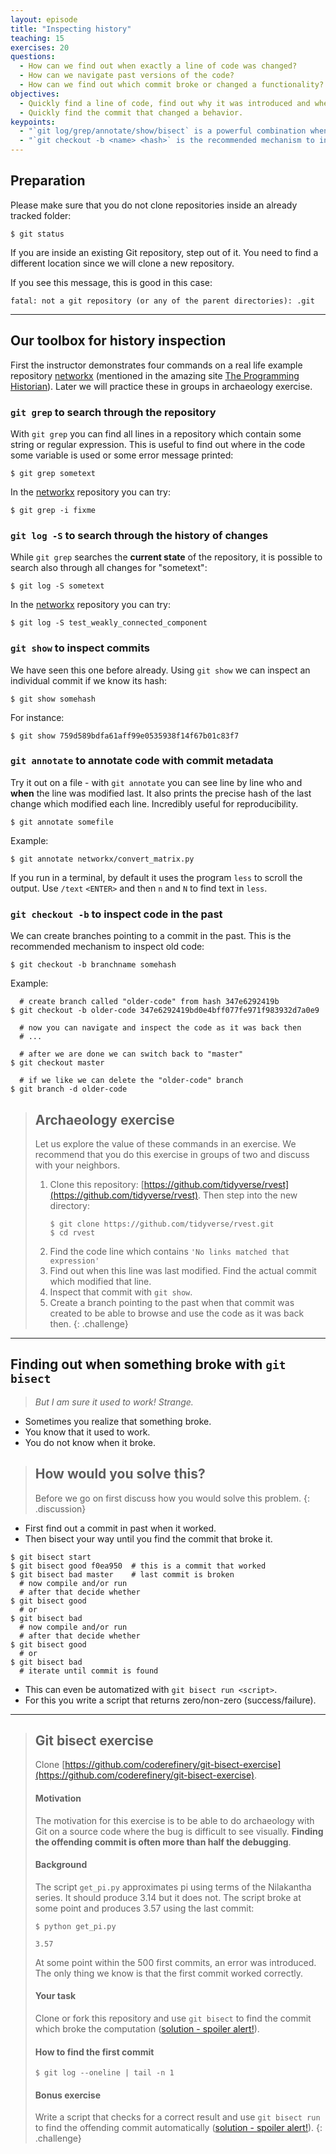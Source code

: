 ```yaml
---
layout: episode
title: "Inspecting history"
teaching: 15
exercises: 20
questions:
  - How can we find out when exactly a line of code was changed?
  - How can we navigate past versions of the code?
  - How can we find out which commit broke or changed a functionality?
objectives:
  - Quickly find a line of code, find out why it was introduced and when.
  - Quickly find the commit that changed a behavior.
keypoints:
  - "`git log/grep/annotate/show/bisect` is a powerful combination when doing archaeology in a project."
  - "`git checkout -b <name> <hash>` is the recommended mechanism to inspect old code"
---
```


## Preparation

Please make sure that you do not clone repositories inside an already tracked folder:

```shell
$ git status
```

If you are inside an existing Git repository, step out of it.
You need to find a different location since we will clone a new repository.

If you see this message, this is good in this case:

```
fatal: not a git repository (or any of the parent directories): .git
```

---

## Our toolbox for history inspection


First the instructor demonstrates four commands on a real life example
repository [networkx](https://github.com/networkx/networkx) (mentioned in the amazing site [The
Programming Historian](https://programminghistorian.org/)).
Later we will practice these in groups in archaeology exercise.


### `git grep` to search through the repository

With `git grep` you can find all lines in a repository which contain some string or regular expression.
This is useful to find out where in the code some variable is used or some error message printed:

```
$ git grep sometext
```

In the [networkx](https://github.com/networkx/networkx) repository you can try:

```
$ git grep -i fixme
```


### `git log -S` to search through the history of changes

While `git grep` searches the **current state** of the repository,
it is possible to search also through all changes for "sometext":

```
$ git log -S sometext
```

In the [networkx](https://github.com/networkx/networkx) repository you can try:

```
$ git log -S test_weakly_connected_component
```


### `git show` to inspect commits

We have seen this one before already. Using `git show` we can inspect an individual commit if
we know its hash:

```
$ git show somehash
```

For instance:

```
$ git show 759d589bdfa61aff99e0535938f14f67b01c83f7
```


### `git annotate` to annotate code with commit metadata

Try it out on a file - with `git annotate` you can see line by line who and **when** the line was modified
last. It also prints the precise hash of the last change which modified each line. Incredibly useful
for reproducibility.

```
$ git annotate somefile
```

Example:

```
$ git annotate networkx/convert_matrix.py
```

If you run in a terminal, by default it uses the program `less` to
scroll the output.  Use `/text` `<ENTER>` and then `n` and `N` to find
text in `less`.


### `git checkout -b` to inspect code in the past

We can create branches pointing to a commit in the past.
This is the recommended mechanism to inspect old code:

```shell
$ git checkout -b branchname somehash
```

Example:

```shell
  # create branch called "older-code" from hash 347e6292419b
$ git checkout -b older-code 347e6292419bd0e4bff077fe971f983932d7a0e9

  # now you can navigate and inspect the code as it was back then
  # ...

  # after we are done we can switch back to "master"
$ git checkout master

  # if we like we can delete the "older-code" branch
$ git branch -d older-code
```


> ## Archaeology exercise
>
> Let us explore the value of these commands in an exercise. We recommend that you
> do this exercise in groups of two and discuss with your neighbors.
>
> 1. Clone this repository:
>    [https://github.com/tidyverse/rvest](https://github.com/tidyverse/rvest).
>    Then step into the new directory:
>    ```
>    $ git clone https://github.com/tidyverse/rvest.git
>    $ cd rvest
>    ```
> 2. Find the code line which contains `'No links matched that expression'`
> 3. Find out when this line was last modified. Find the actual commit which modified that line.
> 4. Inspect that commit with `git show`.
> 5. Create a branch pointing to the past when that commit was created to be able to browse and use the code as it was back then.
{: .challenge}

---

## Finding out when something broke with `git bisect`

> *But I am sure it used to work! Strange.*

- Sometimes you realize that something broke.
- You know that it used to work.
- You do not know when it broke.

> ## How would you solve this?
>
> Before we go on first discuss how you would solve this problem.
{: .discussion}

- First find out a commit in past when it worked.
- Then bisect your way until you find the commit that broke it.

```shell
$ git bisect start
$ git bisect good f0ea950  # this is a commit that worked
$ git bisect bad master    # last commit is broken
  # now compile and/or run
  # after that decide whether
$ git bisect good
  # or
$ git bisect bad
  # now compile and/or run
  # after that decide whether
$ git bisect good
  # or
$ git bisect bad
  # iterate until commit is found
```

- This can even be automatized with `git bisect run <script>`.
- For this you write a script that returns zero/non-zero (success/failure).

---

> ## Git bisect exercise
>
> Clone [https://github.com/coderefinery/git-bisect-exercise](https://github.com/coderefinery/git-bisect-exercise).
>
>
> #### Motivation
>
> The motivation for this exercise is to be able to do archaeology with Git on a
> source code where the bug is difficult to see visually. **Finding the offending
> commit is often more than half the debugging**.
>
>
> #### Background
>
> The script `get_pi.py` approximates pi using terms of the Nilakantha series. It
> should produce 3.14 but it does not. The script broke at some point and
> produces 3.57 using the last commit:
>
> ```
> $ python get_pi.py
>
> 3.57
> ```
>
> At some point within the 500 first commits, an error was introduced. The only
> thing we know is that the first commit worked correctly.
>
>
> #### Your task
>
> Clone or fork this repository and use `git bisect` to find the commit which
> broke the computation
> ([solution - spoiler alert!](https://github.com/coderefinery/git-bisect-exercise#solutions-spoiler-alert)).
>
>
> #### How to find the first commit
>
> ```
> $ git log --oneline | tail -n 1
> ```
>
>
> #### Bonus exercise
>
> Write a script that checks for a correct result and use `git bisect run` to
> find the offending commit automatically
> ([solution - spoiler alert!](https://github.com/coderefinery/git-bisect-exercise#solutions-spoiler-alert)).
{: .challenge}

